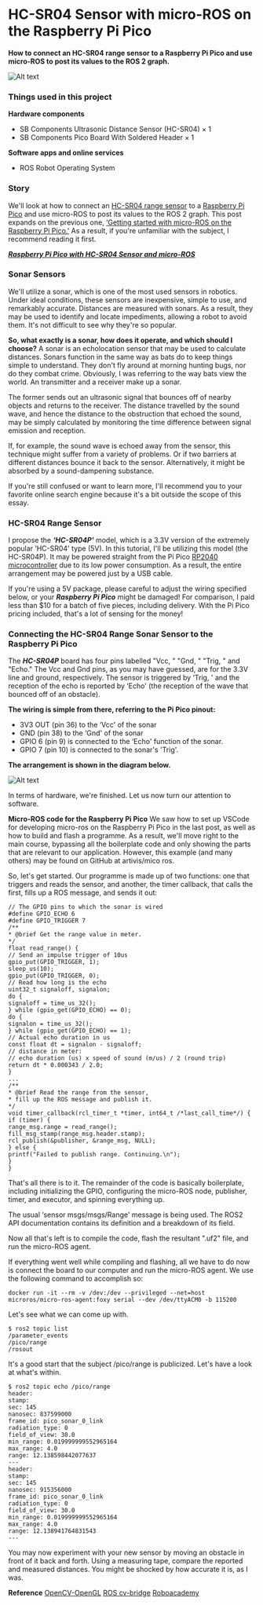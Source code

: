 # HC-SR04 Sensor with micro-ROS on the Raspberry Pi Pico
**How to connect an HC-SR04 range sensor to a Raspberry Pi Pico and use micro-ROS to post its values to the ROS 2 graph.**

![Alt text](img/HC-SR04_Sensor_with_micro-ROS_on_the_Raspberry_Pi_Pico.jpg)

### Things used in this project
**Hardware components**
* SB Components Ultrasonic Distance Sensor (HC-SR04) × 1
* SB Components Pico Board With Soldered Header × 1	

**Software apps and online services**
* ROS Robot Operating System

### Story
We'll look at how to connect an [HC-SR04 range sensor](https://shop.sb-components.co.uk/products/ultrasonic-distance-sensor-hc-sr04) to a [Raspberry Pi Pico](https://shop.sb-components.co.uk/collections/raspberry-pi-pico-board) and use micro-ROS to post its values to the ROS 2 graph. This post expands on the previous one, [‘Getting started with micro-ROS on the Raspberry Pi Pico.'](https://github.com/oftharsh/cyprus-int-2023/blob/main/Micro-ROS%20on%20the%20Raspberry%20Pi%20Pico.md) As a result, if you're unfamiliar with the subject, I recommend reading it first.

[**_Raspberry Pi Pico with HC-SR04 Sensor and micro-ROS_**](https://shopmakergenix.blogspot.com/2021/06/hc-sr04-sensor-with-micro-ros-on.html)

### Sonar Sensors
We'll utilize a sonar, which is one of the most used sensors in robotics. Under ideal conditions, these sensors are inexpensive, simple to use, and remarkably accurate. Distances are measured with sonars. As a result, they may be used to identify and locate impediments, allowing a robot to avoid them. It's not difficult to see why they're so popular.

**So, what exactly is a sonar, how does it operate, and which should I choose?**
A sonar is an echolocation sensor that may be used to calculate distances. Sonars function in the same way as bats do to keep things simple to understand. They don't fly around at morning hunting bugs, nor do they combat crime. Obviously, I was referring to the way bats view the world. An transmitter and a receiver make up a sonar.

The former sends out an ultrasonic signal that bounces off of nearby objects and returns to the receiver. The distance travelled by the sound wave, and hence the distance to the obstruction that echoed the sound, may be simply calculated by monitoring the time difference between signal emission and reception.

If, for example, the sound wave is echoed away from the sensor, this technique might suffer from a variety of problems. Or if two barriers at different distances bounce it back to the sensor. Alternatively, it might be absorbed by a sound-dampening substance.

If you're still confused or want to learn more, I'll recommend you to your favorite online search engine because it's a bit outside the scope of this essay.

### HC-SR04 Range Sensor
I propose the **_‘HC-SR04P'_** model, which is a 3.3V version of the extremely popular ‘HC-SR04' type (5V). In this tutorial, I'll be utilizing this model (the HC-SR04P). It may be powered straight from the Pi Pico [RP2040 microcontroller](https://shop.sb-components.co.uk/products/rp2040) due to its low power consumption. As a result, the entire arrangement may be powered just by a USB cable.

If you're using a 5V package, please careful to adjust the wiring specified below, or your **_Raspberry Pi Pico_** might be damaged! For comparison, I paid less than $10 for a batch of five pieces, including delivery. With the Pi Pico pricing included, that's a lot of sensing for the money!

### Connecting the HC-SR04 Range Sonar Sensor to the Raspberry Pi Pico
The **_HC-SR04P_** board has four pins labelled "Vcc, " "Gnd, " "Trig, " and "Echo." The Vcc and Gnd pins, as you may have guessed, are for the 3.3V line and ground, respectively. The sensor is triggered by ‘Trig, ' and the reception of the echo is reported by ‘Echo' (the reception of the wave that bounced off of an obstacle).

**The wiring is simple from there, referring to the Pi Pico pinout:**

* 3V3 OUT (pin 36) to the ‘Vcc' of the sonar
* GND (pin 38) to the ‘Gnd' of the sonar
* GPIO 6 (pin 9) is connected to the ‘Echo' function of the sonar.
* GPIO 7 (pin 10) is connected to the sonar's 'Trig'.

**The arrangement is shown in the diagram below.**

![Alt text](img/Raspi-Pico-HC-SR04-Ultrasonic_bb.jpg)

In terms of hardware, we're finished. Let us now turn our attention to software.

**Micro-ROS code for the Raspberry Pi Pico**
We saw how to set up VSCode for developing micro-ros on the Raspberry Pi Pico in the last post, as well as how to build and flash a programme. As a result, we'll move right to the main course, bypassing all the boilerplate code and only showing the parts that are relevant to our application. However, this example (and many others) may be found on GitHub at artivis/mico ros.

So, let's get started. Our programme is made up of two functions: one that triggers and reads the sensor, and another, the timer callback, that calls the first, fills up a ROS message, and sends it out:

```
// The GPIO pins to which the sonar is wired
#define GPIO_ECHO 6
#define GPIO_TRIGGER 7
/**
* @brief Get the range value in meter.
*/
float read_range() {
// Send an impulse trigger of 10us
gpio_put(GPIO_TRIGGER, 1);
sleep_us(10);
gpio_put(GPIO_TRIGGER, 0);
// Read how long is the echo
uint32_t signaloff, signalon;
do {
signaloff = time_us_32();
} while (gpio_get(GPIO_ECHO) == 0);
do {
signalon = time_us_32();
} while (gpio_get(GPIO_ECHO) == 1);
// Actual echo duration in us
const float dt = signalon - signaloff;
// distance in meter:
// echo duration (us) x speed of sound (m/us) / 2 (round trip)
return dt * 0.000343 / 2.0;
}
...
/**
* @brief Read the range from the sensor,
* fill up the ROS message and publish it.
*/
void timer_callback(rcl_timer_t *timer, int64_t /*last_call_time*/) {
if (timer) {
range_msg.range = read_range();
fill_msg_stamp(range_msg.header.stamp);
rcl_publish(&publisher, &range_msg, NULL);
} else {
printf("Failed to publish range. Continuing.\n");
}
}
```

That's all there is to it. The remainder of the code is basically boilerplate, including initializing the GPIO, configuring the micro-ROS node, publisher, timer, and executor, and spinning everything up.

The usual ‘sensor msgs/msgs/Range' message is being used. The ROS2 API documentation contains its definition and a breakdown of its field.

Now all that's left is to compile the code, flash the resultant ".uf2" file, and run the micro-ROS agent.

If everything went well while compiling and flashing, all we have to do now is connect the board to our computer and run the micro-ROS agent. We use the following command to accomplish so:

``` docker run -it --rm -v /dev:/dev --privileged --net=host microros/micro-ros-agent:foxy serial --dev /dev/ttyACM0 -b 115200 ```

Let's see what we can come up with.
```
$ ros2 topic list
/parameter_events
/pico/range
/rosout
```

It's a good start that the subject /pico/range is publicized. Let's have a look at what's within.
```
$ ros2 topic echo /pico/range
header:
stamp:
sec: 145
nanosec: 837599000
frame_id: pico_sonar_0_link
radiation_type: 0
field_of_view: 30.0
min_range: 0.019999999552965164
max_range: 4.0
range: 12.138598442077637
---
header:
stamp:
sec: 145
nanosec: 915356000
frame_id: pico_sonar_0_link
radiation_type: 0
field_of_view: 30.0
min_range: 0.019999999552965164
max_range: 4.0
range: 12.138941764831543
---
```

You may now experiment with your new sensor by moving an obstacle in front of it back and forth. Using a measuring tape, compare the reported and measured distances. You might be shocked by how accurate it is, as I was.

**Reference**
[OpenCV-OpenGL](https://docs.opencv.org/3.4/d2/d3c/group__core__opengl.html)
[ROS cv-bridge](http://wiki.ros.org/cv_bridge)
[Roboacademy](https://robocademy.com/)